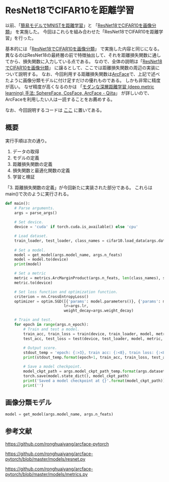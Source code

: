

# ResNet18でCIFAR10を距離学習

以前、「[簡易モデルでMNISTを距離学習](http://testpy.hatenablog.com/entry/2020/01/12/171347)」と
「[ResNet18でCIFAR10を画像分類](http://testpy.hatenablog.com/entry/2020/01/04/225231)」
を実施した。
今回はこれらを組み合わせた「ResNet18でCIFAR10を距離学習」を行った。

基本的には「[ResNet18でCIFAR10を画像分類](http://testpy.hatenablog.com/entry/2020/01/04/225231)」
で実施した内容と同じになる。
異なるのはResNet18の最終層の前で特徴抽出して、それを距離損失関数に通してから、損失関数に入力している点である。
なので、全体の説明は「[ResNet18でCIFAR10を画像分類](http://testpy.hatenablog.com/entry/2020/01/04/225231)」
に譲るとして、ここでは距離損失関数の周辺の実装について説明する。
なお、今回利用する距離損失関数は[ArcFace](https://arxiv.org/abs/1801.07698)で、上記で述べたように画像分類モデルに付け足すだけの優れものである。
しかも非常に精度が高い。
なぜ精度が高くなるのかは
「[モダンな深層距離学習 (deep metric learning) 手法: SphereFace, CosFace, ArcFace - Qiita](https://qiita.com/yu4u/items/078054dfb5592cbb80cc)」
が詳しいので、ArcFaceを利用したい人は一読することをお薦めする。

なお、今回説明するコードは
[ここ](https://github.com/iShoto/testpy/tree/master/codes/20200113_pytorch_cifar10_arcface)
に置いてある。


## 概要



実行手順は次の通り。

1. データの取得
2. モデルの定義
3. 距離損失関数の定義
4. 損失関数と最適化関数の定義
5. 学習と検証

「3. 距離損失関数の定義」が今回新たに実装された部分である。
これらはmain()で次のように実行される。

```python
def main():
	# Parse arguments.
	args = parse_args()
	
	# Set device.
	device = 'cuda' if torch.cuda.is_available() else 'cpu'

	# Load dataset.
	train_loader, test_loader, class_names = cifar10.load_data(args.data_dir)
	
	# Set a model.
	model = get_model(args.model_name, args.n_feats)
	model = model.to(device)
	print(model)

	# Set a metric
	metric = metrics.ArcMarginProduct(args.n_feats, len(class_names), s=args.norm, m=args.margin, easy_margin=args.easy_margin)
	metric.to(device)

	# Set loss function and optimization function.
	criterion = nn.CrossEntropyLoss()
	optimizer = optim.SGD([{'params': model.parameters()}, {'params': metric.parameters()}],
						  lr=args.lr, 
						  weight_decay=args.weight_decay)

	# Train and test.
	for epoch in range(args.n_epoch):
		# Train and test a model.
		train_acc, train_loss = train(device, train_loader, model, metric, criterion, optimizer)
		test_acc, test_loss = test(device, test_loader, model, metric, criterion)
		
		# Output score.
		stdout_temp = 'epoch: {:>3}, train acc: {:<8}, train loss: {:<8}, test acc: {:<8}, test loss: {:<8}'
		print(stdout_temp.format(epoch+1, train_acc, train_loss, test_acc, test_loss))

		# Save a model checkpoint.
		model_ckpt_path = args.model_ckpt_path_temp.format(args.dataset_name, args.model_name, epoch+1)
		torch.save(model.state_dict(), model_ckpt_path)
		print('Saved a model checkpoint at {}'.format(model_ckpt_path))
		print('')
```


## 画像分類モデル


```python
model = get_model(args.model_name, args.n_feats)
```


## 参考文献
https://github.com/ronghuaiyang/arcface-pytorch

https://github.com/ronghuaiyang/arcface-pytorch/blob/master/models/resnet.py

https://github.com/ronghuaiyang/arcface-pytorch/blob/master/models/metrics.py
